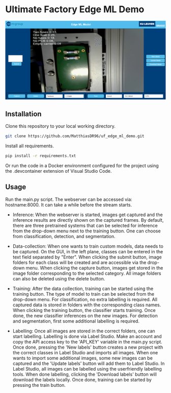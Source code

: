 # Ultimate Factory Edge ML Demo

![screenshot](screenshot_interface.png)

## Installation

Clone this repository to your local working directory.

```bash
git clone https://github.com/MatthiasDR96/uf_edge_ml_demo.git
```

Install all requirements.

```bash
pip install -r requirements.txt    
```

Or run the code in a Docker environment configured for the project using the .devcontainer extension of Visual Studio Code. 

## Usage

Run the main.py script. The webserver can be accessed via: hostname:8000. It can take a while before the stream starts. 

* Inference: When the webserver is started, images get captured and the inference results are directly shown on the captured frames. By default, there are three pretrained systems that can be selected for inference from the drop-down menu next to the training button. One can choose from classification, detection, and segmentation. 

* Data-collection: When one wants to train custom models, data needs to be captured. On the GUI, in the left plane, classes can be entered in the text field separated by "Enter". When clicking the submit button, image folders for each class will be created and are accessible via the drop-down menu. When clicking the capture button, images get stored in the image folder corresponding to the selected category. All image folders can also be deleted using the delete button. 

* Training: After the data collection, training can be started using the training button. The type of model to train can be selected from the drop-down menu. For classification, no extra labelling is required. All captured data is stored in folders with the corresponding class names. When clicking the training button, the classifier starts training. Once done, the new classifier inferences on the new images. For detection and segmentation, first some additional labelling is required. 

* Labelling: Once all images are stored in the correct folders, one can start labelling. Labelling is done via Label Studio. Make an account and copy the API access key to the 'API_KEY' variable in the main.py script. Once done, pressing the 'New labels' button creates a new project with the correct classes in Label Studio and imports all images. When one wants to import some additional images, some new images can be captured and the 'Update labels' button will add them to Label Studio. In Label Studio, all images can be labelled using the userfriendly labelling tools. When done labelling, clicking the 'Download labels' button will download the labels locally. Once done, training can be started by pressing the train button. 